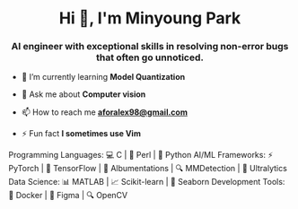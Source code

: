 <h1 align="center">Hi 👋, I'm Minyoung Park</h1>
<h3 align="center">AI engineer with exceptional skills in resolving non-error bugs that often go unnoticed.</h3>

- 🌱 I’m currently learning **Model Quantization**
- 💬 Ask me about **Computer vision**

- 📫 How to reach me **aforalex98@gmail.com**

- ⚡ Fun fact **I sometimes use Vim**

Programming Languages:
💻 C | 🐪 Perl | 🐍 Python
AI/ML Frameworks:
⚡ PyTorch | 🧠 TensorFlow | 🌱 Albumentations | 🔍 MMDetection | 🚀 Ultralytics
Data Science:
📊 MATLAB | 📈 Scikit-learn | 🌊 Seaborn
Development Tools:
🐳 Docker | 🎨 Figma | 🔍 OpenCV
